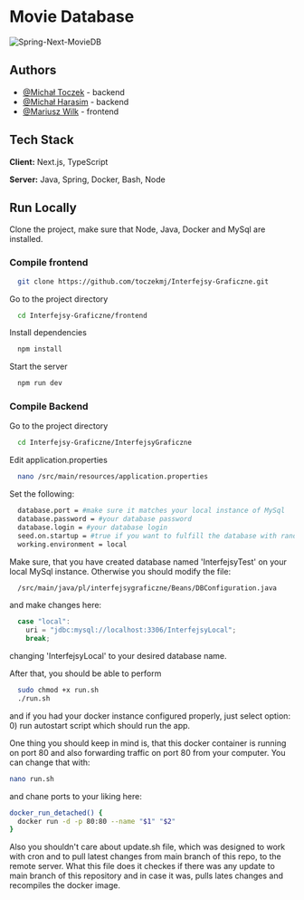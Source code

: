 
# Movie Database

![Spring-Next-MovieDB](https://socialify.git.ci/toczekmj/Spring-Next-MovieDB/image?description=1&descriptionEditable=Group%20D%27s%20project%20for%20graphic%20interfaces%20class.%20Written%20in%20Next.js%20and%20Spring&language=1&name=1&owner=1&stargazers=1&theme=Light)





## Authors

- [@Michał Toczek](https://github.com/toczekmj) - backend
- [@Michał Harasim](https://github.com/michalharasim) - backend
- [@Mariusz Wilk](https://github.com/mario343) - frontend


## Tech Stack

**Client:** Next.js, TypeScript

**Server:** Java, Spring, Docker, Bash, Node


## Run Locally

Clone the project, make sure that Node, Java, Docker and MySql are installed. 

### Compile frontend

```bash
  git clone https://github.com/toczekmj/Interfejsy-Graficzne.git
```

Go to the project directory

```bash
  cd Interfejsy-Graficzne/frontend
```

Install dependencies

```bash
  npm install
```

Start the server

```bash
  npm run dev
```

### Compile Backend 
Go to the project directory
```bash
  cd Interfejsy-Graficzne/InterfejsyGraficzne
```
Edit application.properties
```bash
  nano /src/main/resources/application.properties
```
Set the following:
```bash
  database.port = #make sure it matches your local instance of MySql
  database.password = #your database password
  database.login = #your database login 
  seed.on.startup = #true if you want to fulfill the database with randomly generated data
  working.environment = local
```
Make sure, that you have created database named 'InterfejsyTest' on your local MySql instance. Otherwise you should modify the file:
```bash
  /src/main/java/pl/interfejsygraficzne/Beans/DBConfiguration.java
```
and make changes here:
```java
  case "local":
    uri = "jdbc:mysql://localhost:3306/InterfejsyLocal";
    break;
```
changing 'InterfejsyLocal' to your desired database name. 

After that, you should be able to perform 
```bash
  sudo chmod +x run.sh
  ./run.sh
```
and if you had your docker instance configured properly, just select option: 
0) run autostart script which should run the app. 

One thing you should keep in mind is, that this docker container is running on port 80 and also forwarding traffic on port 80 from your computer. You can change that with:
```bash
nano run.sh 
```
and chane ports to your liking here:
```bash
docker_run_detached() {
  docker run -d -p 80:80 --name "$1" "$2"
}
```
Also you shouldn't care about update.sh file, which was designed to work with cron and to pull latest changes from main branch of this repo, to the remote server. What this file does it checkes if there was any update to main branch of this repository and in case it was, pulls lates changes and recompiles the docker image. 

